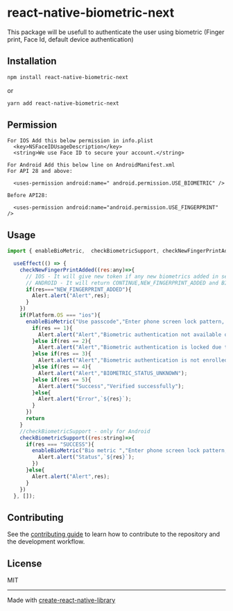 # react-native-biometric-next

This package will be usefull to authenticate the user using biometric (Finger print, Face Id, default device authentication)

## Installation

```sh
npm install react-native-biometric-next
```

or

```sh
yarn add react-native-biometric-next
```

## Permission
```
For IOS Add this below permission in info.plist
  <key>NSFaceIDUsageDescription</key>
  <string>We use Face ID to secure your account.</string>

For Android Add this below line on AndroidManifest.xml 
For API 28 and above:

  <uses-permission android:name=" android.permission.USE_BIOMETRIC" />

Before API28:

  <uses-permission android:name="android.permission.USE_FINGERPRINT" />
  ```
  
## Usage


```js
import { enableBioMetric,  checkBiometricSupport, checkNewFingerPrintAdded} from 'react-native-biometric';

  useEffect(() => {
    checkNewFingerPrintAdded((res:any)=>{
      // IOS - It will give new token if any new biometrics added in settings, otherwise it will give the same token.
      // ANDROID - It will return CONTINUE,NEW_FINGERPRINT_ADDED and BIOMETRIC_NOT_SUPPORTED messages.
      if(res==="NEW_FINGERPRINT_ADDED"){
        Alert.alert("Alert",res);
      }
    })
    if(Platform.OS === "ios"){
      enableBioMetric("Use passcode","Enter phone screen lock pattern, PIN, password or fingerprint",(res : any)=>{
        if(res == 1){
          Alert.alert("Alert","Biometric authentication not available on the device");
        }else if(res == 2){
          Alert.alert("Alert","Biometric authentication is locked due to too many failed attempts");
        }else if(res == 3){
          Alert.alert("Alert","Biometric authentication is not enrolled");
        }else if(res == 4){
          Alert.alert("Alert","BIOMETRIC_STATUS_UNKNOWN");
        }else if(res == 5){
          Alert.alert("Success","Verified successfully");
        }else{
          Alert.alert("Error",`${res}`);
        }
      })
      return
    }
    //checkBiometricSupport - only for Android
    checkBiometricSupport((res:string)=>{
      if(res === "SUCCESS"){
        enableBioMetric("Bio metric ","Enter phone screen lock pattern, PIN, password or fingerprint",(res : any)=>{
          Alert.alert("Status",`${res}`);
        })
      }else{
        Alert.alert("Alert",res);
      }
    })
  }, []);
```

## Contributing

See the [contributing guide](CONTRIBUTING.md) to learn how to contribute to the repository and the development workflow.

## License

MIT

---

Made with [create-react-native-library](https://github.com/callstack/react-native-builder-bob)

